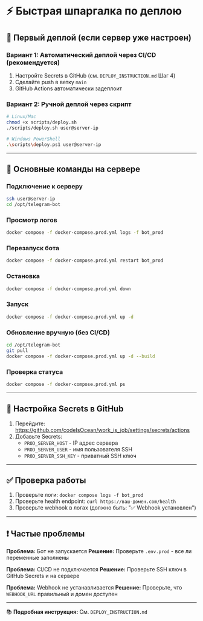 # ⚡ Быстрая шпаргалка по деплою

## 🚀 Первый деплой (если сервер уже настроен)

### Вариант 1: Автоматический деплой через CI/CD (рекомендуется)

1. Настройте Secrets в GitHub (см. `DEPLOY_INSTRUCTION.md` Шаг 4)
2. Сделайте push в ветку `main`
3. GitHub Actions автоматически задеплоит

### Вариант 2: Ручной деплой через скрипт

```bash
# Linux/Mac
chmod +x scripts/deploy.sh
./scripts/deploy.sh user@server-ip

# Windows PowerShell
.\scripts\deploy.ps1 user@server-ip
```

---

## 🔧 Основные команды на сервере

### Подключение к серверу
```bash
ssh user@server-ip
cd /opt/telegram-bot
```

### Просмотр логов
```bash
docker compose -f docker-compose.prod.yml logs -f bot_prod
```

### Перезапуск бота
```bash
docker compose -f docker-compose.prod.yml restart bot_prod
```

### Остановка
```bash
docker compose -f docker-compose.prod.yml down
```

### Запуск
```bash
docker compose -f docker-compose.prod.yml up -d
```

### Обновление вручную (без CI/CD)
```bash
cd /opt/telegram-bot
git pull
docker compose -f docker-compose.prod.yml up -d --build
```

### Проверка статуса
```bash
docker compose -f docker-compose.prod.yml ps
```

---

## 📝 Настройка Secrets в GitHub

1. Перейдите: https://github.com/codeIsOcean/work_is_job/settings/secrets/actions
2. Добавьте Secrets:
   - `PROD_SERVER_HOST` - IP адрес сервера
   - `PROD_SERVER_USER` - имя пользователя SSH
   - `PROD_SERVER_SSH_KEY` - приватный SSH ключ

---

## ✅ Проверка работы

1. Проверьте логи: `docker compose logs -f bot_prod`
2. Проверьте health endpoint: `curl https://ваш-домен.com/health`
3. Проверьте webhook в логах (должно быть: "✅ Webhook установлен")

---

## ❗ Частые проблемы

**Проблема:** Бот не запускается
**Решение:** Проверьте `.env.prod` - все ли переменные заполнены

**Проблема:** CI/CD не подключается
**Решение:** Проверьте SSH ключ в GitHub Secrets и на сервере

**Проблема:** Webhook не устанавливается
**Решение:** Проверьте, что `WEBHOOK_URL` правильный и домен доступен

---

📚 **Подробная инструкция:** См. `DEPLOY_INSTRUCTION.md`

